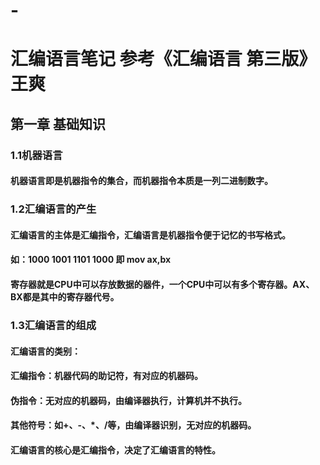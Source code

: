 # -
# **汇编语言笔记   参考《汇编语言 第三版》王爽**
## **第一章 基础知识**
### **1.1机器语言**
#### **机器语言即是机器指令的集合，而机器指令本质是一列二进制数字。**
### **1.2汇编语言的产生**
#### **汇编语言的主体是汇编指令，汇编语言是机器指令便于记忆的书写格式。**
#### **如：1000 1001 1101 1000 即 mov ax,bx**
#### **寄存器就是CPU中可以存放数据的器件，一个CPU中可以有多个寄存器。AX、BX都是其中的寄存器代号。**
### **1.3汇编语言的组成**
#### **汇编语言的类别：**
#### **汇编指令：机器代码的助记符，有对应的机器码。**
#### **伪指令：无对应的机器码，由编译器执行，计算机并不执行。**
#### **其他符号：如+、-、*、/等，由编译器识别，无对应的机器码。**
#### **汇编语言的核心是汇编指令，决定了汇编语言的特性。**
